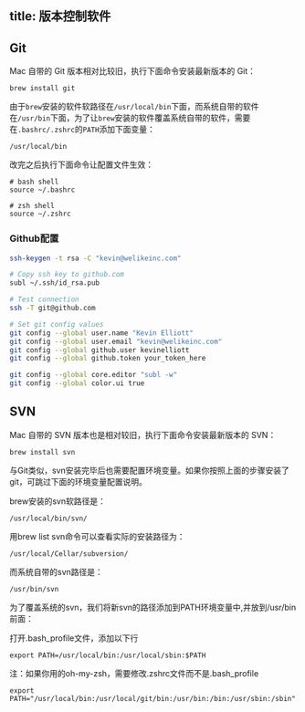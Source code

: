 title: 版本控制软件
---

## Git

Mac 自带的 Git 版本相对比较旧，执行下面命令安装最新版本的 Git：

```
brew install git
```

由于`brew`安装的软件软路径在`/usr/local/bin`下面，而系统自带的软件在`/usr/bin`下面，为了让`brew`安装的软件覆盖系统自带的软件，需要在`.bashrc/.zshrc`的`PATH`添加下面变量：

```
/usr/local/bin
```

改完之后执行下面命令让配置文件生效：

```
# bash shell
source ~/.bashrc

# zsh shell
source ~/.zshrc
```

### Github配置

```bash
ssh-keygen -t rsa -C "kevin@welikeinc.com"

# Copy ssh key to github.com
subl ~/.ssh/id_rsa.pub

# Test connection
ssh -T git@github.com

# Set git config values
git config --global user.name "Kevin Elliott"
git config --global user.email "kevin@welikeinc.com"
git config --global github.user kevinelliott
git config --global github.token your_token_here

git config --global core.editor "subl -w"
git config --global color.ui true
```

## SVN

Mac 自带的 SVN 版本也是相对较旧，执行下面命令安装最新版本的 SVN：

```
brew install svn
```

与Git类似，svn安装完毕后也需要配置环境变量。如果你按照上面的步骤安装了git，可跳过下面的环境变量配置说明。

brew安装的svn软路径是：

    /usr/local/bin/svn/

用brew list svn命令可以查看实际的安装路径为：

    /usr/local/Cellar/subversion/

而系统自带的svn路径是：

    /usr/bin/svn

为了覆盖系统的svn，我们将新svn的路径添加到PATH环境变量中,并放到/usr/bin前面：

打开.bash_profile文件，添加以下行

    export PATH=/usr/local/bin:/usr/local/sbin:$PATH

注：如果你用的oh-my-zsh，需要修改.zshrc文件而不是.bash_profile

    export PATH="/usr/local/bin:/usr/local/git/bin:/usr/bin:/bin:/usr/sbin:/sbin"
